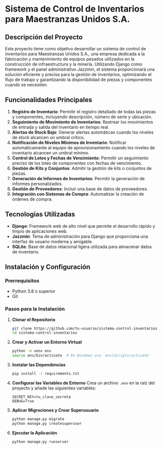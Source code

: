 # Sistema de Control de Inventarios para Maestranzas Unidos S.A.

## Descripción del Proyecto

Este proyecto tiene como objetivo desarrollar un sistema de control de inventarios para Maestranzas Unidos S.A., una empresa dedicada a la fabricación y mantenimiento de equipos pesados utilizados en la construcción de infraestructura y la minería. Utilizando Django como framework y el panel administrativo Jazzmin, el sistema proporcionará una solución eficiente y precisa para la gestión de inventarios, optimizando el flujo de trabajo y garantizando la disponibilidad de piezas y componentes cuando se necesiten.

## Funcionalidades Principales

1. **Registro de Inventario**: Permitir el registro detallado de todas las piezas y componentes, incluyendo descripción, número de serie y ubicación.
2. **Seguimiento de Movimiento de Inventarios**: Rastrear los movimientos de entrada y salida del inventario en tiempo real.
3. **Alertas de Stock Bajo**: Generar alertas automáticas cuando los niveles de stock alcancen un umbral crítico.
4. **Notificación de Niveles Mínimos de Inventario**: Notificar automáticamente al equipo de aprovisionamiento cuando los niveles de inventario alcancen un umbral mínimo.
5. **Control de Lotes y Fechas de Vencimiento**: Permitir un seguimiento preciso de los lotes de componentes con fechas de vencimiento.
6. **Gestión de Kits y Conjuntos**: Admitir la gestión de kits o conjuntos de piezas.
7. **Generación de Informes de Inventarios**: Permitir la generación de informes personalizados.
8. **Gestión de Proveedores**: Incluir una base de datos de proveedores.
9. **Integración con Sistemas de Compra**: Automatizar la creación de órdenes de compra.

## Tecnologías Utilizadas

- **Django**: Framework web de alto nivel que permite el desarrollo rápido y limpio de aplicaciones web.
- **Jazzmin**: Tema de administración para Django que proporciona una interfaz de usuario moderna y amigable.
- **SQLite**: Base de datos relacional ligera utilizada para almacenar datos de inventario.

## Instalación y Configuración

### Prerrequisitos

- Python 3.8 o superior
- Git

### Pasos para la Instalación

1. **Clonar el Repositorio**
    ```bash
    git clone https://github.com/tu-usuario/sistema-control-inventarios.git
    cd sistema-control-inventarios
    ```

2. **Crear y Activar un Entorno Virtual**
    ```bash
    python -m venv env
    source env/bin/activate  # En Windows usa `env\Scripts\activate`
    ```

3. **Instalar las Dependencias**
    ```bash
    pip install -r requirements.txt
    ```

4. **Configurar las Variables de Entorno**
    Crea un archivo `.env` en la raíz del proyecto y añade las siguientes variables:
    ```plaintext
    SECRET_KEY=tu_clave_secreta
    DEBUG=True
    ```

5. **Aplicar Migraciones y Crear Superusuario**
    ```bash
    python manage.py migrate
    python manage.py createsuperuser
    ```

6. **Ejecutar la Aplicación**
    ```bash
    python manage.py runserver
    ```

